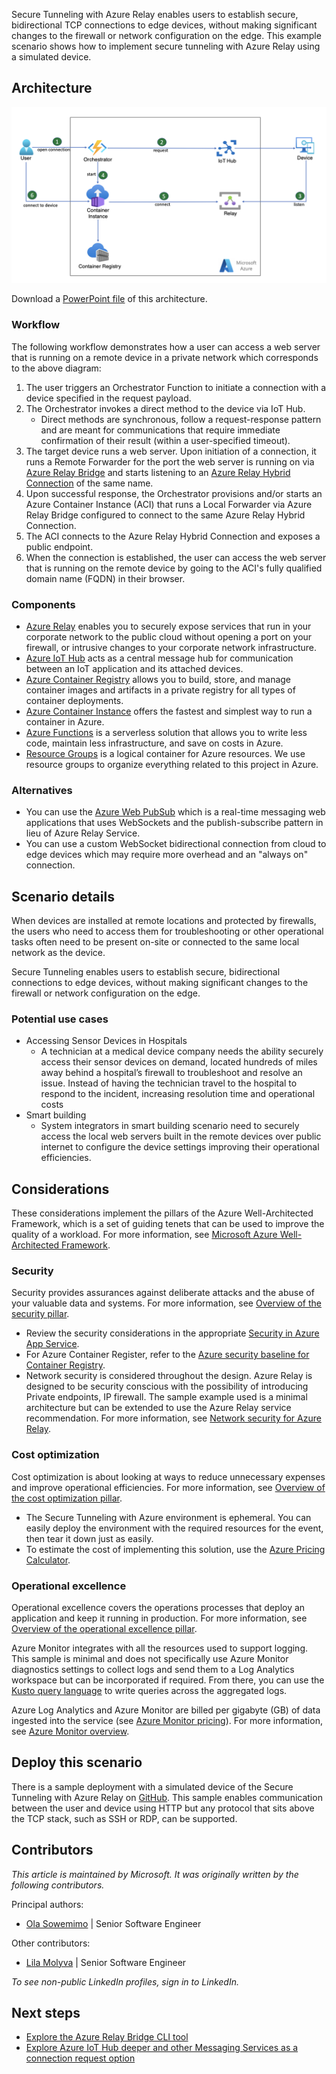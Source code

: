 Secure Tunneling with Azure Relay enables users to establish secure, bidirectional TCP connections to edge devices, without making significant changes to the firewall or network configuration on the edge. This example scenario shows how to implement secure tunneling with Azure Relay using a simulated device.

## Architecture

![Diagram of the Secure Tunneling with Azure Relay](./secure-tunneling-azure-relay.png)

Download a [PowerPoint file](https://arch-center.azureedge.net/secure-tunneling-azure-relay.pptx) of this architecture.

### Workflow

The following workflow demonstrates how a user can access a web server that is running on a remote device in a private network which corresponds to the above diagram:

1. The user triggers an Orchestrator Function to initiate a connection with a device specified in the request payload.
2. The Orchestrator invokes a direct method to the device via IoT Hub.
    - Direct methods are synchronous, follow a request-response pattern and are meant for communications that require immediate confirmation of their result (within a user-specified timeout).
3. The target device runs a web server. Upon initiation of a connection, it runs a Remote Forwarder for the port the web server is running on via [Azure Relay Bridge](https://github.com/Azure/azure-relay-bridge) and starts listening to an [Azure Relay Hybrid Connection](https://learn.microsoft.com/en-us/azure/azure-relay/relay-hybrid-connections-protocol) of the same name.
4. Upon successful response, the Orchestrator provisions and/or starts an Azure Container Instance (ACI) that runs a Local Forwarder via Azure Relay Bridge configured to connect to the same Azure Relay Hybrid Connection.
5. The ACI connects to the Azure Relay Hybrid Connection and exposes a public endpoint.
6. When the connection is established, the user can access the web server that is running on the remote device by going to the ACI's fully qualified domain name (FQDN) in their browser.

### Components

- [Azure Relay](https://learn.microsoft.com/en-us/azure/azure-relay/relay-what-is-it) enables you to securely expose services that run in your corporate network to the public cloud without opening a port on your firewall, or intrusive changes to your corporate network infrastructure.
- [Azure IoT Hub](https://learn.microsoft.com/en-us/azure/iot-hub/iot-concepts-and-iot-hub) acts as a central message hub for communication between an IoT application and its attached devices.
- [Azure Container Registry](https://learn.microsoft.com/en-us/azure/container-registry/container-registry-intro) allows you to build, store, and manage container images and artifacts in a private registry for all types of container deployments.
- [Azure Container Instance](https://learn.microsoft.com/en-us/azure/container-instances/container-instances-overview) offers the fastest and simplest way to run a container in Azure.
- [Azure Functions](https://azure.microsoft.com/services/sql-database) is a serverless solution that allows you to write less code, maintain less infrastructure, and save on costs in Azure.
- [Resource Groups](https://learn.microsoft.com/en-us/azure/azure-resource-manager/management/manage-resource-groups-portal) is a logical container for Azure resources.  We use resource groups to organize everything related to this project in Azure.

### Alternatives

- You can use the [Azure Web PubSub](https://learn.microsoft.com/en-us/azure/azure-web-pubsub/overview) which is a real-time messaging web applications that uses WebSockets and the publish-subscribe pattern in lieu of Azure Relay Service.
- You can use a custom WebSocket bidirectional connection from cloud to edge devices which may require more overhead and an "always on" connection.

## Scenario details

When devices are installed at remote locations and protected by firewalls, the users who need to access them for troubleshooting or other operational tasks often need to be present on-site or connected to the same local network as the device.

Secure Tunneling enables users to establish secure, bidirectional connections to edge devices, without making significant changes to the firewall or network configuration on the edge.

### Potential use cases

- Accessing Sensor Devices in Hospitals
  - A technician at a medical device company needs the ability securely access their sensor devices on demand, located hundreds of miles away behind a hospital’s firewall to troubleshoot and resolve an issue. Instead of having the technician travel to the hospital to respond to the incident, increasing resolution time and operational costs
- Smart building
  - System integrators in smart building scenario need to securely access the local web servers built in the remote devices over public internet to configure the device settings improving their operational efficiencies.

## Considerations

These considerations implement the pillars of the Azure Well-Architected Framework, which is a set of guiding tenets that can be used to improve the quality of a workload. For more information, see [Microsoft Azure Well-Architected Framework](/azure/architecture/framework).

### Security

Security provides assurances against deliberate attacks and the abuse of your valuable data and systems. For more information, see [Overview of the security pillar](/azure/architecture/framework/security/overview).

- Review the security considerations in the appropriate [Security in Azure App Service](https://learn.microsoft.com/en-us/azure/app-service/overview-security).
- For Azure Container Register, refer to the [Azure security baseline for Container Registry](https://learn.microsoft.com/en-us/security/benchmark/azure/baselines/container-registry-security-baseline).
- Network security is considered throughout the design. Azure Relay is designed to be security conscious with the possibility of introducing Private endpoints, IP firewall. The sample example used is a minimal architecture but can be extended to use the Azure Relay service recommendation. For more information, see [Network security for Azure Relay](https://learn.microsoft.com/en-us/azure/azure-relay/network-security?source=recommendations).

### Cost optimization

Cost optimization is about looking at ways to reduce unnecessary expenses and improve operational efficiencies. For more information, see [Overview of the cost optimization pillar](/azure/architecture/framework/cost/overview).

- The Secure Tunneling with Azure environment is ephemeral. You can easily deploy the environment with the required resources for the event, then tear it down just as easily.
- To estimate the cost of implementing this solution, use the [Azure Pricing Calculator](https://azure.com/e/bb4e865667354736a27887f0695a273e).

### Operational excellence

Operational excellence covers the operations processes that deploy an application and keep it running in production. For more information, see [Overview of the operational excellence pillar](/azure/architecture/framework/devops/overview).

Azure Monitor integrates with all the resources used to support logging. This sample is minimal and does not specifically use Azure Monitor diagnostics settings to collect logs and send them to a Log Analytics workspace but can be incorporated if required. From there, you can use the [Kusto query language](/azure/data-explorer/kusto/query) to write queries across the aggregated logs.

Azure Log Analytics and Azure Monitor are billed per gigabyte (GB) of data ingested into the service (see [Azure Monitor pricing](https://azure.microsoft.com/pricing/details/monitor/)). For more information, see [Azure Monitor overview](https://learn.microsoft.com/en-us/azure/azure-monitor/overview).

## Deploy this scenario

There is a sample deployment with a simulated device of the Secure Tunneling with Azure Relay on [GitHub](https://github.com/Azure-Samples/secure-tunneling-azure-relay). This sample enables communication between the user and device using HTTP but any protocol that sits above the TCP stack, such as SSH or RDP, can be supported.

## Contributors

*This article is maintained by Microsoft. It was originally written by the following contributors.*

Principal authors:

- [Ola Sowemimo](https://www.linkedin.com/in/ola-sowemimo-54776361/) | Senior Software Engineer

Other contributors:

- [Lila Molyva](https://www.linkedin.com/in/lila-molyva-172863112/) | Senior Software Engineer

*To see non-public LinkedIn profiles, sign in to LinkedIn.*

## Next steps

* [Explore the Azure Relay Bridge CLI tool](https://learn.microsoft.com/en-us/azure/azure-relay/relay-what-is-it)
* [Explore Azure IoT Hub deeper and other Messaging Services as a connection request option](https://learn.microsoft.com/en-us/azure/iot-hub/iot-concepts-and-iot-hub)
